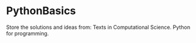 # PythonBasics
Store the solutions and ideas from: Texts in Computational Science. Python for programming. 
